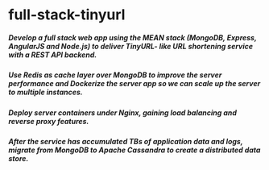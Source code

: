 # full-stack-tinyurl

##### Develop a full stack web app using the MEAN stack (MongoDB, Express, AngularJS and Node.js) to deliver TinyURL- like URL shortening service with a REST API backend.  
##### Use Redis as cache layer over MongoDB to improve the server performance and Dockerize the server app so we can scale up the server to multiple instances.  
##### Deploy server containers under Nginx, gaining load balancing and reverse proxy features.  
##### After the service has accumulated TBs of application data and logs, migrate from MongoDB to Apache Cassandra to create a distributed data store.
